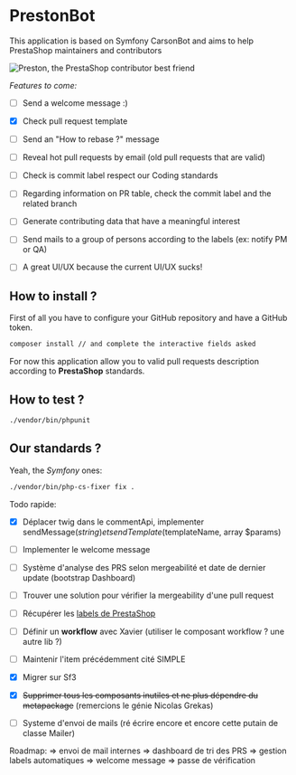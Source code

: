 # PrestonBot

This application is based on Symfony CarsonBot and aims to help PrestaShop maintainers and contributors

![Preston, the PrestaShop contributor best friend](http://i.imgur.com/r26gJW4.png)

*Features to come:*

- [ ] Send a welcome message :)
- [X] Check pull request template
- [ ] Send an "How to rebase ?" message
- [ ] Reveal hot pull requests by email (old pull requests that are valid)
- [ ] Check is commit label respect our Coding standards
- [ ] Regarding information on PR table, check the commit label and the related branch
- [ ] Generate contributing data that have a meaningful interest
- [ ] Send mails to a group of persons according to the labels (ex: notify PM or QA)
- [ ] A great UI/UX because the current UI/UX sucks!


## How to install ?

First of all you have to configure your GitHub repository and have a GitHub token.

```bash
composer install // and complete the interactive fields asked
```

For now this application allow you to valid pull requests description
according to **PrestaShop** standards.

## How to test ?

```bash
./vendor/bin/phpunit
```

## Our standards ?

Yeah, the *Symfony* ones:

```bash
./vendor/bin/php-cs-fixer fix .
```


Todo rapide:

- [X] Déplacer twig dans le commentApi, implementer sendMessage($string) et sendTemplate($templateName, array $params)
- [ ] Implementer le welcome message
- [ ] Système d'analyse des PRS selon mergeabilité et date de dernier update (bootstrap Dashboard)
- [ ] Trouver une solution pour vérifier la mergeability d'une pull request
- [ ] Récupérer les [labels de PrestaShop](https://github.com/PrestaShop/PrestaShop/labels)
- [ ] Définir un **workflow** avec Xavier (utiliser le composant workflow ? une autre lib ?)
- [ ] Maintenir l'item précédemment cité SIMPLE
- [X] Migrer sur Sf3
- [X] ~~Supprimer tous les composants inutiles et ne plus dépendre du metapackage~~ (remercions le génie Nicolas Grekas)
- [ ] Systeme d'envoi de mails (ré écrire encore et encore cette putain de classe Mailer)


Roadmap:
=> envoi de mail internes
=> dashboard de tri des PRS
=> gestion labels automatiques
=> welcome message
=> passe de vérification